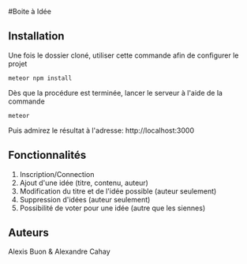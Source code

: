 #Boite à Idée

Installation
-------------

Une fois le dossier cloné, utiliser cette commande afin de configurer le projet
```
meteor npm install
```
Dès que la procédure est terminée, lancer le serveur à l'aide de la commande
```
meteor
```
Puis admirez le résultat à l'adresse: http://localhost:3000

Fonctionnalités
-------------

1. Inscription/Connection
2. Ajout d'une idée (titre, contenu, auteur)
3. Modification du titre et de l'idée possible (auteur seulement)
4. Suppression d'idées (auteur seulement)
5. Possibilité de voter pour une idée (autre que les siennes)

Auteurs
-------------
Alexis Buon & Alexandre Cahay
